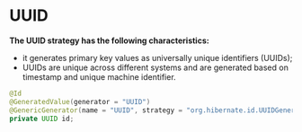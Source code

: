 # UUID
**The UUID strategy has the following characteristics:**
- it generates primary key values as universally unique identifiers (UUIDs);
- UUIDs are unique across different systems and are generated based
on timestamp and unique machine identifier.
```java
@Id
@GeneratedValue(generator = "UUID")
@GenericGenerator(name = "UUID", strategy = "org.hibernate.id.UUIDGenerator")
private UUID id;
```